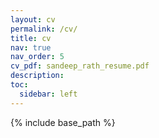 ```yaml
---
layout: cv
permalink: /cv/
title: cv
nav: true
nav_order: 5
cv_pdf: sandeep_rath_resume.pdf
description: 
toc:
  sidebar: left
---
```


{% include base_path %}

<object data="{{ base_path }}/pdf/sandeep_rath_resume.pdf#toolbar=0&navpanes=0" width="1000" height="1000" type='application/pdf'></object>
